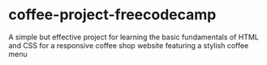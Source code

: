 # coffee-project-freecodecamp
A simple but effective project for learning the basic fundamentals of HTML and CSS for a responsive coffee shop website featuring a stylish coffee menu
